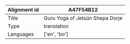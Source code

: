 |Alignment id | A47F54B12
| --- | --- 
|Title | Guru Yoga of Jetsün Shepa Dorje 
|Type | translation
|Languages | ['en', 'bo']